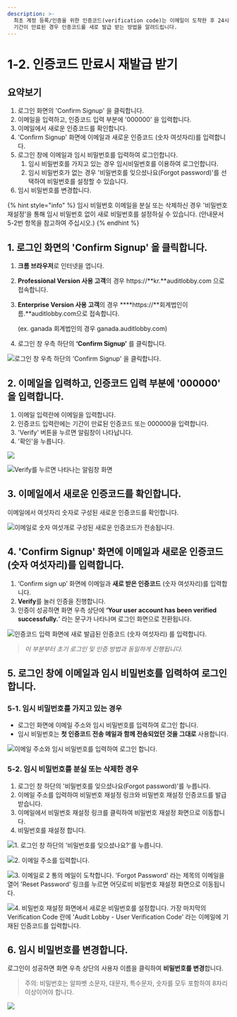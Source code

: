 ```yaml
---
description: >-
  최초 계정 등록/인증을 위한 인증코드(verification code)는 이메일이 도착한 후 24시간이 지나면 만료됩니다. 인증코드 사용
  기간이 만료된 경우 인증코드를 새로 발급 받는 방법을 알려드립니다.
---
```


# 1-2. 인증코드 만료시 재발급 받기

## 요약보기

1. 로그인 화면의 'Confirm Signup' 을 클릭합니다. 
2. 이메일을 입력하고, 인증코드 입력 부분에 '000000' 을 입력합니다. 
3. 이메일에서 새로운 인증코드를 확인합니다.  
4. 'Confirm Signup' 화면에 이메일과 새로운 인증코드 \(숫자 여섯자리\)를 입력합니다.  
5. 로그인 창에 이메일과 임시 비밀번호를 입력하여 로그인합니다. 
   1. 임시 비밀번호를 가지고 있는 경우 임시비밀번호를 이용하여 로그인합니다. 
   2. 임시 비밀번호가 없는 경우 '비밀번호를 잊으셨나요\(Forgot password\)'를 선택하여 비밀번호를 설정할 수 있습니다.  
6. 임시 비밀번호를 변경합니다.  

{% hint style="info" %}
임시 비밀번호 이메일을 분실 또는 삭제하신 경우 '비밀번호 재설정'을 통해 임시 비밀번호 없이 새로 비밀번호를 설정하실 수 있습니다. \(안내문서 5-2번 항목을 참고하여 주십시오.\) 
{% endhint %}

## 1. 로그인 화면의 'Confirm Signup' 을 클릭합니다. 

1. **크롬 브라우저**로 인터넷을 엽니다. 
2. **Professional Version 사용 고객**의 경우 https://**kr.**auditlobby.com 으로 접속합니다.
3. **Enterprise Version 사용 고객**의 경우 ****https://**회계법인이름.**auditlobby.com으로 접속합니다. 

   \(ex. ganada 회계법인의 경우 ganada.auditlobby.com\)

4. 로그인 창 우측 하단의 **‘Confirm Signup’** 를 클릭합니다.

![&#xB85C;&#xADF8;&#xC778; &#xCC3D; &#xC6B0;&#xCE21; &#xD558;&#xB2E8;&#xC758; &apos;Confirm Signup&apos; &#xC744; &#xD074;&#xB9AD;&#xD569;&#xB2C8;&#xB2E4;.](../../../.gitbook/assets/confirm-signup.jpg)

## 2. 이메일을 입력하고, 인증코드 입력 부분에 '000000' 을 입력합니다. 

1. 이메일 입력란에 이메일을 입력합니다. 
2. 인증코드 입력란에는 기간이 만료된 인증코드 또는 000000을 입력합니다. 
3. 'Verify' 버튼을 누르면 알림창이 나타납니다. 
4. '확인'을 누릅니다.    

![](../../../.gitbook/assets/a_1_3.jpg)

![Verify&#xB97C; &#xB204;&#xB974;&#xBA74; &#xB098;&#xD0C0;&#xB098;&#xB294; &#xC54C;&#xB9BC;&#xCC3D; &#xD654;&#xBA74; ](../../../.gitbook/assets/image%20%28164%29.png)

## 3. 이메일에서 새로운 인증코드를 확인합니다.  

이메일에서 여섯자리 숫자로 구성된 새로운 인증코드를 확인합니다. 

![&#xC774;&#xBA54;&#xC77C;&#xB85C; &#xC22B;&#xC790; &#xC5EC;&#xC12F;&#xAC1C;&#xB85C; &#xAD6C;&#xC131;&#xB41C; &#xC0C8;&#xB85C;&#xC6B4; &#xC778;&#xC99D;&#xCF54;&#xB4DC;&#xAC00; &#xC804;&#xC1A1;&#xB429;&#xB2C8;&#xB2E4;.  ](../../../.gitbook/assets/image%20%2819%29.png)

## 4. 'Confirm Signup' 화면에 이메일과 새로운 인증코드 \(숫자 여섯자리\)를 입력합니다. 

1. ‘Confirm sign up’ 화면에 이메일과 **새로 받은 인증코드** \(숫자 여섯자리\)를 입력합니다. 
2. **Verify**를 눌러 인증을 진행합니다. 
3. 인증이 성공하면 화면 우측 상단에 **‘Your user account has been verified successfully.**’ 라는 문구가 나타나며 로그인 화면으로 전환됩니다.

![&#xC778;&#xC99D;&#xCF54;&#xB4DC; &#xC785;&#xB825; &#xD654;&#xBA74;&#xC5D0; &#xC0C8;&#xB85C; &#xBC1C;&#xAE09;&#xB41C; &#xC778;&#xC99D;&#xCF54;&#xB4DC; \(&#xC22B;&#xC790; &#xC5EC;&#xC12F;&#xC790;&#xB9AC;\) &#xB97C; &#xC785;&#xB825;&#xD569;&#xB2C8;&#xB2E4;. ](../../../.gitbook/assets/authentication_3_input_information.jpg)

> _이 부분부터 초기 로그인 및 인증 방법과 동일하게 진행됩니다._

## 5. 로그인 창에 이메일과 임시 비밀번호를 입력하여 로그인합니다. 

### 5-1. 임시 비밀번호를 가지고 있는 경우 

* 로그인 화면에 이메일 주소와 임시 비밀번호를 입력하여 로그인 합니다. 
* 임시 비밀번호는 **첫 인증코드 전송 메일과 함께 전송되었던 것을 그대로** 사용합니다. 

![&#xC774;&#xBA54;&#xC77C; &#xC8FC;&#xC18C;&#xC640; &#xC784;&#xC2DC; &#xBE44;&#xBC00;&#xBC88;&#xD638;&#xB97C; &#xC785;&#xB825;&#xD558;&#xC5EC; &#xB85C;&#xADF8;&#xC778; &#xD569;&#xB2C8;&#xB2E4;.  ](../../../.gitbook/assets/screen-shot-2019-04-13-at-10.00.39-am.jpg)

### 5-2. 임시 비밀번호를 분실 또는 삭제한 경우 

1. 로그인 창 하단의 '비밀번호를 잊으셨나요\(Forgot password\)'를 누릅니다. 
2. 이메일 주소를 입력하여 비밀번호 재설정 링크와 비밀번호 재설정 인증코드를 발급받습니다. 
3. 이메일에서 비밀번호 재설정 링크를 클릭하여 비밀번호 재설정 화면으로 이동합니다. 
4. 비밀번호를 재설정 합니다. 

![1. &#xB85C;&#xADF8;&#xC778; &#xCC3D; &#xD558;&#xB2E8;&#xC758; &apos;&#xBE44;&#xBC00;&#xBC88;&#xD638;&#xB97C; &#xC78A;&#xC73C;&#xC168;&#xB098;&#xC694;?&apos;&#xB97C; &#xB204;&#xB985;&#xB2C8;&#xB2E4;. ](../../../.gitbook/assets/a_1-1_2.jpg)

![2. &#xC774;&#xBA54;&#xC77C; &#xC8FC;&#xC18C;&#xB97C; &#xC785;&#xB825;&#xD569;&#xB2C8;&#xB2E4;. ](../../../.gitbook/assets/a_1-1_3.jpg)

![3. &#xC774;&#xBA54;&#xC77C;&#xB85C; 2 &#xD1B5;&#xC758; &#xBA54;&#xC77C;&#xC774; &#xB3C4;&#xCC29;&#xD569;&#xB2C8;&#xB2E4;. &apos;Forgot Password&apos; &#xB77C;&#xB294; &#xC81C;&#xBAA9;&#xC758; &#xC774;&#xBA54;&#xC77C;&#xC744; &#xC5F4;&#xC5B4; &apos;Reset Password&apos; &#xB9C1;&#xD06C;&#xB97C; &#xB204;&#xB974;&#xBA74; &#xC5B4;&#xB527;&#xB85C;&#xBE44; &#xBE44;&#xBC00;&#xBC88;&#xD638; &#xC7AC;&#xC124;&#xC815; &#xD654;&#xBA74;&#xC73C;&#xB85C; &#xC774;&#xB3D9;&#xB429;&#xB2C8;&#xB2E4;. ](../../../.gitbook/assets/image%20%28136%29.png)

![4. &#xBE44;&#xBC00;&#xBC88;&#xD638; &#xC7AC;&#xC124;&#xC815; &#xD654;&#xBA74;&#xC5D0;&#xC11C; &#xC0C8;&#xB85C;&#xC6B4; &#xBE44;&#xBC00;&#xBC88;&#xD638;&#xB97C; &#xC124;&#xC815;&#xD569;&#xB2C8;&#xB2E4;. &#xAC00;&#xC7A5; &#xB9C8;&#xC9C0;&#xB9C9;&#xC758; Verification Code &#xB780;&#xC5D0; &apos;Audit Lobby - User Verification Code&apos; &#xB77C;&#xB294; &#xC774;&#xBA54;&#xC77C;&#xC5D0; &#xAE30;&#xC7AC;&#xB41C; &#xC778;&#xC99D;&#xCF54;&#xB4DC;&#xB97C; &#xC785;&#xB825;&#xD569;&#xB2C8;&#xB2E4;.  ](../../../.gitbook/assets/screen-shot-2019-04-16-at-8.06.29-am.jpg)

## 6. 임시 비밀번호를 변경합니다. 

로그인이 성공하면 화면 우측 상단의 사용자 이름을 클릭하여 **비밀번호를 변경**합니다.

> 주의: 비밀번호는 알파벳 소문자, 대문자, 특수문자, 숫자를 모두 포함하여 8자리 이상이어야 합니다.

![](../../../.gitbook/assets/artboard-2.jpg)

